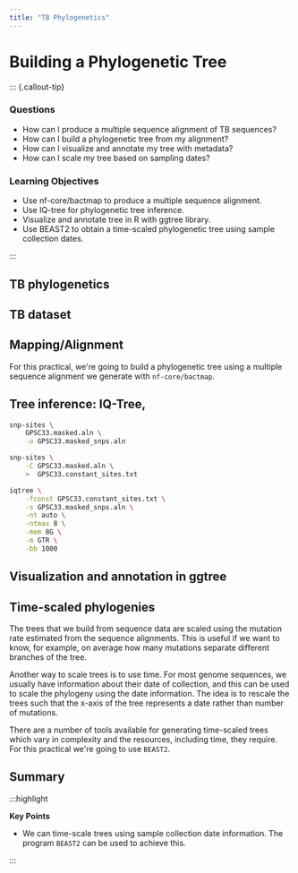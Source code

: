```yaml
---
title: "TB Phylogenetics"
---
```


# Building a Phylogenetic Tree

::: {.callout-tip}
### Questions

- How can I produce a multiple sequence alignment of TB sequences?
- How can I build a phylogenetic tree from my alignment?
- How can I visualize and annotate my tree with metadata?
- How can I scale my tree based on sampling dates?

### Learning Objectives

- Use nf-core/bactmap to produce a multiple sequence alignment.
- Use IQ-tree for phylogenetic tree inference.
- Visualize and annotate tree in R with ggtree library.
- Use BEAST2 to obtain a time-scaled phylogenetic tree using sample collection dates.

:::

## TB phylogenetics

## TB dataset

## Mapping/Alignment 

For this practical, we're going to build a phylogenetic tree using a multiple sequence alignment we generate with `nf-core/bactmap`.

## Tree inference: IQ-Tree,

```bash
snp-sites \
    GPSC33.masked.aln \
    -o GPSC33.masked_snps.aln

snp-sites \
    -C GPSC33.masked.aln \
    >  GPSC33.constant_sites.txt
```

```bash
iqtree \
    -fconst GPSC33.constant_sites.txt \
    -s GPSC33.masked_snps.aln \
    -nt auto \
    -ntmax 8 \
    -mem 8G \
    -m GTR \
    -bb 1000
```

## Visualization and annotation in ggtree


## Time-scaled phylogenies

The trees that we build from sequence data are scaled using the mutation rate estimated from the sequence alignments. This is useful if we want to know, for example, on average how many mutations separate different branches of the tree.

Another way to scale trees is to use time. For most genome sequences, we usually have information about their date of collection, and this can be used to scale the phylogeny using the date information. The idea is to rescale the trees such that the x-axis of the tree represents a date rather than number of mutations.

There are a number of tools available for generating time-scaled trees which vary in complexity and the resources, including time, they require.  For this practical we're going to use `BEAST2`.

## Summary


:::highlight

**Key Points**
- We can time-scale trees using sample collection date information. The program `BEAST2` can be used to achieve this. 

:::